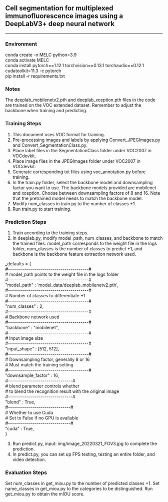 ## Cell segmentation for multiplexed immunofluorescence images using a DeepLabV3+ deep neural network

---

### Environment
conda create -n MELC python=3.9  
conda activate MELC  
conda install pytorch==1.12.1 torchvision==0.13.1 torchaudio==0.12.1 cudatoolkit=11.3 -c pytorch  
pip install -r requirements.txt  

### Notes
The deeplab_mobilenetv2.pth and deeplab_xception.pth files in the code are trained on the VOC extended dataset. Remember to adjust the backbone when training and predicting.  

### Training Steps
1. This document uses VOC format for training.
2. Pre-processing images and labels by applying Convert_JPEGImages.py and Convert_SegmentationClass.py.
3. Place label files in the SegmentationClass folder under VOC2007 in VOCdevkit.
4. Place image files in the JPEGImages folder under VOC2007 in VOCdevkit.
5. Generate corresponding txt files using voc_annotation.py before training.
6. In the train.py folder, select the backbone model and downsampling factor you want to use. The backbone models provided are mobilenet and xception. Choose between downsampling factors of 8 and 16. Note that the pretrained model needs to match the backbone model.
7. Modify num_classes in train.py to the number of classes +1.
8. Run train.py to start training.

### Prediction Steps
1. Train according to the training steps.
2. In deeplab.py, modify model_path, num_classes, and backbone to match the trained files. model_path corresponds to the weight file in the logs folder, num_classes is the number of classes to predict +1, and backbone is the backbone feature extraction network used.

_defaults = {  
    #----------------------------------------#  
    #   model_path points to the weight file in the logs folder  
    #----------------------------------------#  
    "model_path"        : 'model_data/deeplab_mobilenetv2.pth',  
    #----------------------------------------#  
    #   Number of classes to differentiate +1  
    #----------------------------------------#  
    "num_classes"       : 2,  
    #----------------------------------------#  
    #   Backbone network used  
    #----------------------------------------#  
    "backbone"          : "mobilenet",  
    #----------------------------------------#  
    #   Input image size  
    #----------------------------------------#  
    "input_shape"       : [512, 512],  
    #----------------------------------------#  
    #   Downsampling factor, generally 8 or 16  
    #   Must match the training setting  
    #----------------------------------------#  
    "downsample_factor" : 16,  
    #--------------------------------#  
    #   blend parameter controls whether  
    #   to blend the recognition result with the original image  
    #--------------------------------#  
    "blend"             : True,  
    #-------------------------------#  
    #   Whether to use Cuda  
    #   Set to False if no GPU is available  
    #-------------------------------#  
    "cuda"              : True,  
}  

3. Run predict.py, input:
img/image_20220321_FOV3.jpg
to complete the prediction.
4. In predict.py, you can set up FPS testing, testing an entire folder, and video detection.

### Evaluation Steps
Set num_classes in get_miou.py to the number of predicted classes +1.
Set name_classes in get_miou.py to the categories to be distinguished.
Run get_miou.py to obtain the mIOU score.












